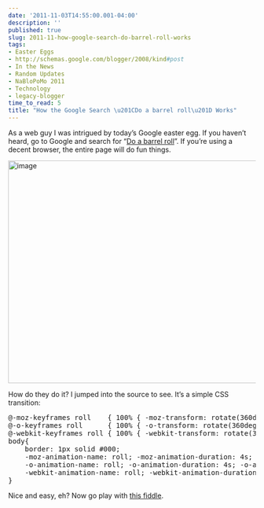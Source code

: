 ```yaml
---
date: '2011-11-03T14:55:00.001-04:00'
description: ''
published: true
slug: 2011-11-how-google-search-do-barrel-roll-works
tags:
- Easter Eggs
- http://schemas.google.com/blogger/2008/kind#post
- In the News
- Random Updates
- NaBloPoMo 2011
- Technology
- legacy-blogger
time_to_read: 5
title: "How the Google Search \u201CDo a barrel roll\u201D Works"
---
```


<p>As a web guy I was intrigued by today’s Google easter egg. If you haven’t heard, go to Google and search for “<a href="https://www.google.com/search?q=do+a+barrel+roll">Do a barrel roll</a>”. If you’re using a decent browser, the entire page will do fun things.</p>
<p><img alt="image" height="453" src="http://lh5.ggpht.com/-TCId5Qsr-qI/TrLjlDS6A6I/AAAAAAAAD70/TOfsYrt3u3E/image%25255B4%25255D.png" style="margin: 3px auto; display: block; float: none;" title="image" width="700" /></p>
<p>How do they do it? I jumped into the source to see. It’s a simple CSS transition:</p>  <pre class="csharpcode">@-moz-keyframes roll    { 100% { -moz-transform: rotate(360deg); } } 
@-o-keyframes roll      { 100% { -o-transform: rotate(360deg); } } 
@-webkit-keyframes roll { 100% { -webkit-transform: rotate(360deg); } } 
body{ 
    border: 1px solid #000;
    -moz-animation-name: roll; -moz-animation-duration: 4s; -moz-animation-iteration-count: 1; 
    -o-animation-name: roll; -o-animation-duration: 4s; -o-animation-iteration-count: 1; 
    -webkit-animation-name: roll; -webkit-animation-duration: 4s; -webkit-animation-iteration-count: 1; 
} </pre>
Nice and easy, eh? Now go play with <a href="http://jsfiddle.net/mharen/KRkvE/3/">this fiddle</a>.